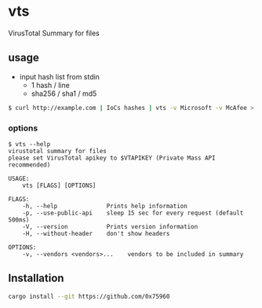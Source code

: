 vts
====

VirusTotal Summary for files

usage
-------

* input hash list from stdin 
  * 1 hash / line
  * sha256 / sha1 / md5

```sh
$ curl http://example.com | IoCs hashes | vts -v Microsoft -v McAfee > result.tsv
```

### options

```
$ vts --help
virustotal summary for files
please set VirusTotal apikey to $VTAPIKEY (Private Mass API recommended)

USAGE:
    vts [FLAGS] [OPTIONS]

FLAGS:
    -h, --help              Prints help information
    -p, --use-public-api    sleep 15 sec for every request (default 500ms)
    -V, --version           Prints version information
    -H, --without-header    don't show headers

OPTIONS:
    -v, --vendors <vendors>...    vendors to be included in summary
```

Installation
--------------

```sh
cargo install --git https://github.com/0x75960
```
